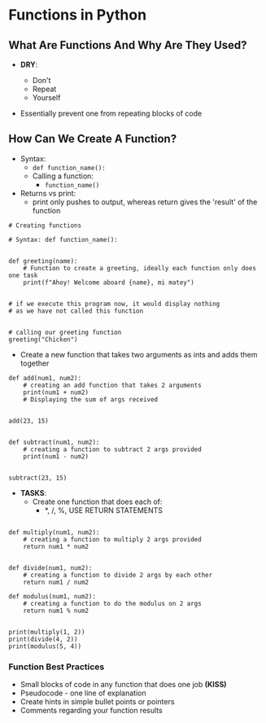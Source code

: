 # Functions in Python
## What Are Functions And Why Are They Used?
* **DRY**:
    * Don't
    * Repeat
    * Yourself

* Essentially prevent one from repeating blocks of code
## How Can We Create A Function?
* Syntax:
    * ```def function_name():```
	* Calling a function:
		* ```function_name()```
* Returns vs print:
	* print only pushes to output, whereas return gives the 'result' of the function

```
# Creating functions

# Syntax: def function_name():


def greeting(name):
    # Function to create a greeting, ideally each function only does one task
    print(f"Ahoy! Welcome aboard {name}, mi matey")


# if we execute this program now, it would display nothing
# as we have not called this function


# calling our greeting function
greeting("Chicken")

```
* Create a new function that takes two arguments as ints and adds them together

```
def add(num1, num2):
    # creating an add function that takes 2 arguments
    print(num1 + num2)
    # Displaying the sum of args received


add(23, 15)


def subtract(num1, num2):
    # creating a function to subtract 2 args provided
    print(num1 - num2)


subtract(23, 15)
```


* **TASKS**:
	* Create one function that does each of:
		*	\*, \/, \%, USE RETURN STATEMENTS

```

def multiply(num1, num2):
    # creating a function to multiply 2 args provided
    return num1 * num2


def divide(num1, num2):
    # creating a function to divide 2 args by each other
    return num1 / num2

def modulus(num1, num2):
    # creating a function to do the modulus on 2 args
    return num1 % num2


print(multiply(1, 2))
print(divide(4, 2))
print(modulus(5, 4))
```

### Function Best Practices
* Small blocks of code in any function that does one job **(KISS)**
* Pseudocode - one line of explanation
* Create hints in simple bullet points or pointers
* Comments regarding your function results
